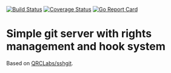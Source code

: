 [![Build Status](https://travis-ci.org/QRCLabs/nanogit.svg?branch=master)](https://travis-ci.org/QRCLabs/nanogit)
[![Coverage Status](https://coveralls.io/repos/github/QRCLabs/nanogit/badge.svg?branch=master)](https://coveralls.io/github/QRCLabs/nanogit?branch=master)
[![Go Report Card](https://goreportcard.com/badge/github.com/qrclabs/nanogit)](https://goreportcard.com/report/github.com/qrclabs/nanogit)

# Simple git server with rights management and hook system

Based on [QRCLabs/sshgit](https://github.com/QRCLabs/sshgit).
